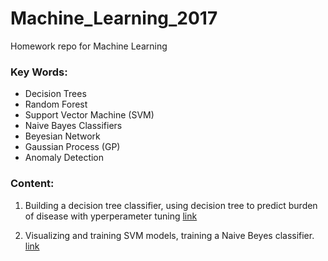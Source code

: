 # Machine_Learning_2017
Homework repo for Machine Learning

### Key Words:
* Decision Trees
* Random Forest
* Support Vector Machine (SVM)
* Naive Bayes Classifiers
* Beyesian Network
* Gaussian Process (GP) 
* Anomaly Detection 

### Content: 
1. Building a decision tree classifier, using decision tree to predict burden of disease with yperperameter tuning [link](https://github.com/SPTKL/Machine_Learning_2017/blob/master/HW1/HW1-Decision%2BTrees%2Band%2BRandom%2BForests_bc1561.ipynb)

2. Visualizing and training SVM models, training a Naive Beyes classifier. [link](https://github.com/SPTKL/Machine_Learning_2017/blob/master/HW2/Homework%202.ipynb)
